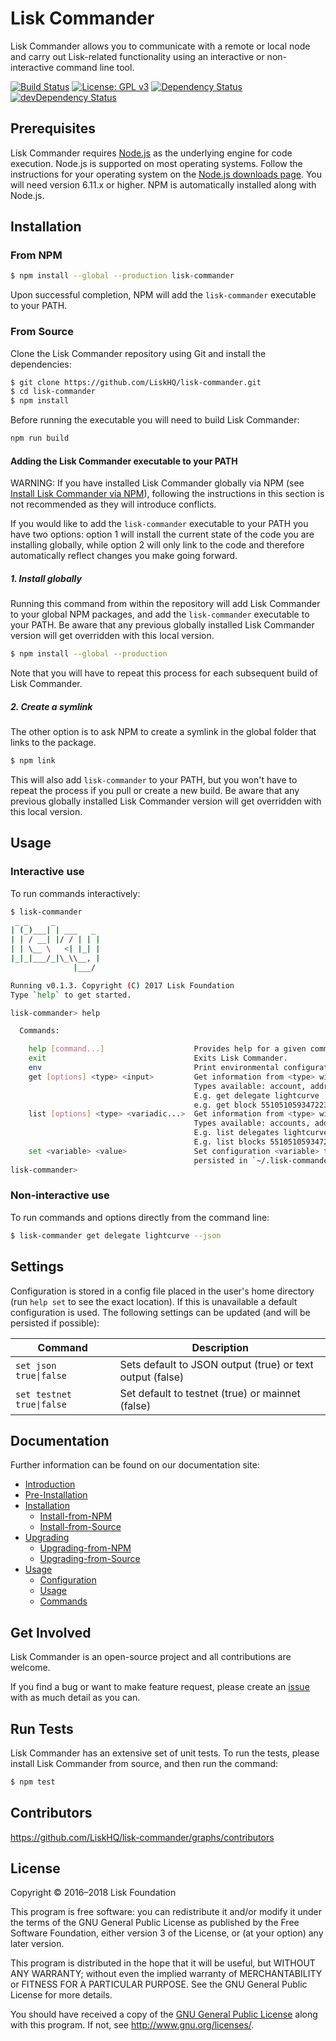 # Lisk Commander

Lisk Commander allows you to communicate with a remote or local node and carry out Lisk-related functionality using an interactive or non-interactive command line tool.

[![Build Status](https://jenkins.lisk.io/buildStatus/icon?job=lisk-commander/development)](https://jenkins.lisk.io/job/lisk-commander/job/development/)
[![License: GPL v3](https://img.shields.io/badge/License-GPL%20v3-blue.svg)](http://www.gnu.org/licenses/gpl-3.0)
<a href="https://david-dm.org/LiskHQ/lisk-commander"><img src="https://david-dm.org/LiskHQ/lisk-commander.svg" alt="Dependency Status"></a>
<a href="https://david-dm.org/LiskHQ/lisk-commander/?type=dev"><img src="https://david-dm.org/LiskHQ/lisk-commander/dev-status.svg" alt="devDependency Status"></a>

## Prerequisites

Lisk Commander requires [Node.js](https://nodejs.org/) as the underlying engine for code execution. Node.js is supported on most operating systems. Follow the instructions for your operating system on the [Node.js downloads page](https://nodejs.org/en/download/). You will need version 6.11.x or higher. NPM is automatically installed along with Node.js.

## Installation

### From NPM

```sh
$ npm install --global --production lisk-commander
```

Upon successful completion, NPM will add the `lisk-commander` executable to your PATH.

### From Source

Clone the Lisk Commander repository using Git and install the dependencies:

```sh
$ git clone https://github.com/LiskHQ/lisk-commander.git
$ cd lisk-commander
$ npm install
```

Before running the executable you will need to build Lisk Commander:

```sh
npm run build
```

#### Adding the Lisk Commander executable to your PATH

WARNING: If you have installed Lisk Commander globally via NPM (see [Install Lisk Commander via NPM](docs:lisk-commander-installation-npm)), following the instructions in this section is not recommended as they will introduce conflicts.

If you would like to add the `lisk-commander` executable to your PATH you have two options: option 1 will install the current state of the code you are installing globally, while option 2 will only link to the code and therefore automatically reflect changes you make going forward.

##### 1. Install globally

Running this command from within the repository will add Lisk Commander to your global NPM packages, and add the `lisk-commander` executable to your PATH. Be aware that any previous globally installed Lisk Commander version will get overridden with this local version.

```sh
$ npm install --global --production
```

Note that you will have to repeat this process for each subsequent build of Lisk Commander.

##### 2. Create a symlink

The other option is to ask NPM to create a symlink in the global folder that links to the package.

```sh
$ npm link
```

This will also add `lisk-commander` to your PATH, but you won't have to repeat the process if you pull or create a new build. Be aware that any previous globally installed Lisk Commander version will get overridden with this local version.

## Usage

### Interactive use

To run commands interactively:

```sh
$ lisk-commander
 _ _     _
| (_)___| | ___   _
| | / __| |/ / | | |
| | \__ \   <| |_| |
|_|_|___/_|\_\\__, |
              |___/

Running v0.1.3. Copyright (C) 2017 Lisk Foundation
Type `help` to get started.

lisk-commander> help

  Commands:

    help [command...]                    Provides help for a given command.
    exit                                 Exits Lisk Commander.
    env                                  Print environmental configuration.
    get [options] <type> <input>         Get information from <type> with parameter <input>.
                                         Types available: account, address, block, delegate, transaction
                                         E.g. get delegate lightcurve
                                         e.g. get block 5510510593472232540
    list [options] <type> <variadic...>  Get information from <type> with parameters <input, input, ...>.
                                         Types available: accounts, addresses, blocks, delegates, transactions
                                         E.g. list delegates lightcurve tosch
                                         E.g. list blocks 5510510593472232540 16450842638530591789
    set <variable> <value>               Set configuration <variable> to <value>. Configuration is
                                         persisted in `~/.lisk-commander/config.json`.
lisk-commander>
```

### Non-interactive use

To run commands and options directly from the command line:

```sh
$ lisk-commander get delegate lightcurve --json
```

## Settings

Configuration is stored in a config file placed in the user's home directory (run `help set` to see the exact location). If this is unavailable a default configuration is used. The following settings can be updated (and will be persisted if possible):

| Command                                  | Description                                               |
| ---------------------------------------- | --------------------------------------------------------- |
| <code>set json true&#124;false</code>    | Sets default to JSON output (true) or text output (false) |
| <code>set testnet true&#124;false</code> | Set default to testnet (true) or mainnet (false)          |

## Documentation

Further information can be found on our documentation site:

* [Introduction](https://docs.lisk.io/v1.3/docs/lisk-commander-introduction)
* [Pre-Installation](https://docs.lisk.io/v1.3/docs/lisk-commander-pre-installation)
* [Installation](https://docs.lisk.io/v1.3/docs/lisk-commander-installation)
  * [Install-from-NPM](https://docs.lisk.io/v1.3/docs/lisk-commander-installation-npm)
  * [Install-from-Source](https://docs.lisk.io/v1.3/docs/lisk-commander-installation-source)
* [Upgrading](https://docs.lisk.io/v1.3/docs/lisk-commander-upgrading)
  * [Upgrading-from-NPM](https://docs.lisk.io/v1.3/docs/lisk-commander-upgrading-npm)
  * [Upgrading-from-Source](https://docs.lisk.io/v1.3/docs/lisk-commander-upgrading-source)
* [Usage](https://docs.lisk.io/v1.3/docs/lisk-commander-usage)
  * [Configuration](https://docs.lisk.io/v1.3/docs/lisk-commander-usage-configuration)
  * [Usage](https://docs.lisk.io/v1.3/docs/lisk-commander-usage-interactive-and-noninteractive)
  * [Commands](https://docs.lisk.io/v1.3/docs/lisk-commander-usage-commands)

## Get Involved

Lisk Commander is an open-source project and all contributions are welcome.

If you find a bug or want to make feature request, please create an [issue](https://github.com/LiskHQ/lisk-commander/issues) with as much detail as you can.

## Run Tests

Lisk Commander has an extensive set of unit tests. To run the tests, please install Lisk Commander from source, and then run the command:

```sh
$ npm test
```

## Contributors

https://github.com/LiskHQ/lisk-commander/graphs/contributors

## License

Copyright © 2016–2018 Lisk Foundation

This program is free software: you can redistribute it and/or modify it under
the terms of the GNU General Public License as published by the Free Software
Foundation, either version 3 of the License, or (at your option) any later
version.

This program is distributed in the hope that it will be useful, but WITHOUT ANY
WARRANTY; without even the implied warranty of MERCHANTABILITY or FITNESS FOR A
PARTICULAR PURPOSE. See the GNU General Public License for more details.

You should have received a copy of the [GNU General Public License][license]
along with this program. If not, see <http://www.gnu.org/licenses/>.

[license]: https://github.com/LiskHQ/lisk-commander/tree/master/LICENSE
